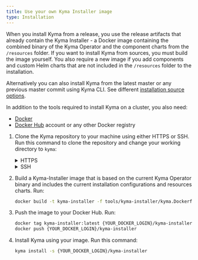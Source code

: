 ```yaml
---
title: Use your own Kyma Installer image
type: Installation
---
```


When you install Kyma from a release, you use the release artifacts that already contain the Kyma Installer - a Docker image containing the combined binary of the Kyma Operator and the component charts from the `/resources` folder.
If you  want to install Kyma from sources, you must build the image yourself. You also require a new image if you add components and custom Helm charts that are not included in the `/resources` folder to the installation.

Alternatively you can also install Kyma from the latest master or any previous master commit using Kyma CLI. See different [installation source options](https://github.com/kyma-project/cli/blob/master/docs/gen-docs/kyma_install.md#options).

In addition to the tools required to install Kyma on a cluster, you also need:

- [Docker](https://www.docker.com/)
- [Docker Hub](https://hub.docker.com/) account or any other Docker registry

1. Clone the Kyma repository to your machine using either HTTPS or SSH. Run this command to clone the repository and change your working directory to `kyma`:

    <div tabs name="use-your-own-kyma-installer-image">
      <details>
      <summary label="https">
      HTTPS
      </summary>

      ```bash
      git clone https://github.com/kyma-project/kyma.git ; cd kyma
      ```
  
      </details>
      <details>
      <summary label="ssh">
      SSH
      </summary>

      ```bash
      git clone git@github.com:kyma-project/kyma.git ; cd kyma
      ```

      </details>
    </div>

2. Build a Kyma-Installer image that is based on the current Kyma Operator binary and includes the current installation configurations and resources charts. Run:

   ```bash
   docker build -t kyma-installer -f tools/kyma-installer/kyma.Dockerfile .
   ```

3. Push the image to your Docker Hub. Run:

   ```bash
   docker tag kyma-installer:latest {YOUR_DOCKER_LOGIN}/kyma-installer
   docker push {YOUR_DOCKER_LOGIN}/kyma-installer
   ```

4. Install Kyma using your image. Run this command:

   ```bash
   kyma install -s {YOUR_DOCKER_LOGIN}/kyma-installer
   ```
